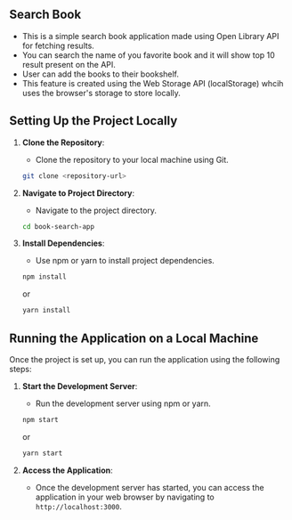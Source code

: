 ## Search Book
- This is a simple search book application made using Open Library API for fetching results.
- You can search the name of you favorite book and it will show top 10 result present on the API.
- User can add the books to their bookshelf. 
- This feature is created using the  Web Storage API (localStorage) whcih uses the browser's storage to store locally.

## Setting Up the Project Locally

1. **Clone the Repository**: 
    - Clone the repository to your local machine using Git.
    ```bash
    git clone <repository-url>
    ```

2. **Navigate to Project Directory**: 
    - Navigate to the project directory.
    ```bash
    cd book-search-app
    ```

3. **Install Dependencies**:
    - Use npm or yarn to install project dependencies.
    ```bash
    npm install
    ```
    or
    ```bash
    yarn install
    ```

## Running the Application on a Local Machine

Once the project is set up, you can run the application using the following steps:

1. **Start the Development Server**:
    - Run the development server using npm or yarn.
    ```bash
    npm start
    ```
    or
    ```bash
    yarn start
    ```

2. **Access the Application**:
    - Once the development server has started, you can access the application in your web browser by navigating to `http://localhost:3000`.
